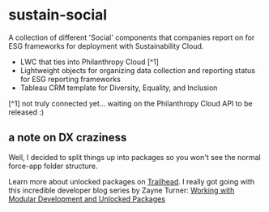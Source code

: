 # sustain-social
A collection of different 'Social' components that companies report on for ESG frameworks for deployment with Sustainability Cloud.

- LWC that ties into Philanthropy Cloud [^1]
- Lightweight objects for organizing data collection and reporting status for ESG reporting frameworks 
- Tableau CRM template for Diversity, Equality, and Inclusion

[^1] not truly connected yet... waiting on the Philanthropy Cloud API to be released :)

## a note on DX craziness
Well, I decided to split things up into packages so you won't see the normal force-app folder structure.

Learn more about unlocked packages on [Trailhead](https://trailhead.salesforce.com/content/learn/modules/unlocked-packages-for-customers/build-your-first-unlocked-package). I really got going with this incredible developer blog series by Zayne Turner: [Working with Modular Development and Unlocked Packages](https://developer.salesforce.com/blogs/2018/06/working-with-modular-development-and-unlocked-packages-part-1.html)
